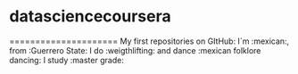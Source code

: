 # datasciencecoursera
=====================
My first repositories on GItHub:
I´m :mexican:, from :Guerrero State:
I do :weigthlifting: and dance :mexican folklore dancing:
I study :master grade:
